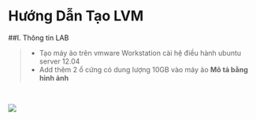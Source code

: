 Hướng Dẫn Tạo LVM
=================

##I. Thông tin LAB
> - Tạo máy ảo trên vmware Workstation cài hệ điều hành ubuntu server 12.04
> - Add thêm 2 ổ cứng có dung lượng 10GB vào máy ảo
**Mô tả bằng hình ảnh**
<br>
<p aling="center"><img src="http://i.imgur.com/KXfTUdL.png"></p>
